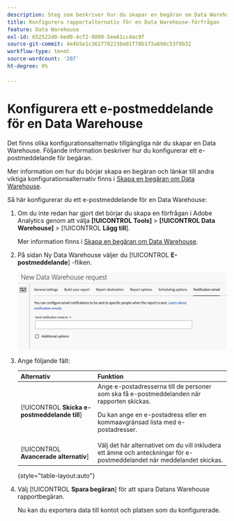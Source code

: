 ```yaml
---
description: Steg som beskriver hur du skapar en begäran om Data Warehouse.
title: Konfigurera rapportalternativ för en Data Warehouse-förfrågan
feature: Data Warehouse
exl-id: 652522d0-6ed0-4cf2-9890-5ee61cc4ac9f
source-git-commit: 4e4b5e1c362778223be01f78b173a698c53f9b32
workflow-type: tm+mt
source-wordcount: '207'
ht-degree: 0%

---
```


# Konfigurera ett e-postmeddelande för en Data Warehouse

Det finns olika konfigurationsalternativ tillgängliga när du skapar en Data Warehouse. Följande information beskriver hur du konfigurerar ett e-postmeddelande för begäran.

Mer information om hur du börjar skapa en begäran och länkar till andra viktiga konfigurationsalternativ finns i [Skapa en begäran om Data Warehouse](/help/export/data-warehouse/create-request/t-dw-create-request.md).

Så här konfigurerar du ett e-postmeddelande för en Data Warehouse:

1. Om du inte redan har gjort det börjar du skapa en förfrågan i Adobe Analytics genom att välja **[!UICONTROL Tools]** > **[!UICONTROL Data Warehouse]** > [!UICONTROL **Lägg till**].

   Mer information finns i [Skapa en begäran om Data Warehouse](/help/export/data-warehouse/create-request/t-dw-create-request.md).

1. På sidan Ny Data Warehouse väljer du [!UICONTROL **E-postmeddelande**] -fliken.

   ![Målflik för rapport](assets/dw-notification-email.png)

1. Ange följande fält:

   | Alternativ | Funktion |
   |---------|----------|
   | [!UICONTROL **Skicka e-postmeddelande till**] | Ange e-postadresserna till de personer som ska få e-postmeddelanden när rapporten skickas. <p>Du kan ange en e-postadress eller en kommaavgränsad lista med e-postadresser.</p> |
   | [!UICONTROL **Avancerade alternativ**] | Välj det här alternativet om du vill inkludera ett ämne och anteckningar för e-postmeddelandet när meddelandet skickas. |

   {style="table-layout:auto"}

1. Välj [!UICONTROL **Spara begäran**] för att spara Datans Warehouse rapportbegäran.

   Nu kan du exportera data till kontot och platsen som du konfigurerade.
